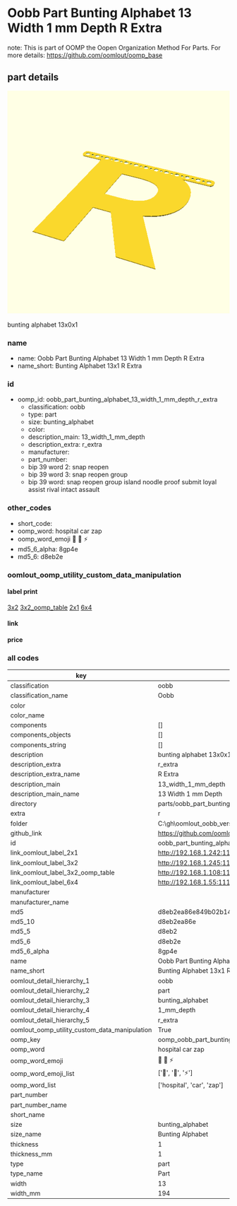 # Oobb Part Bunting Alphabet 13 Width 1 mm Depth R Extra  

note: This is part of OOMP the Oopen Organization Method For Parts. For more details: https://github.com/oomlout/oomp_base

##  part details
  

[![](3dpr.png)](3dpr.png)

bunting alphabet 13x0x1



### name
* name: Oobb Part Bunting Alphabet 13 Width 1 mm Depth R Extra
* name_short: Bunting Alphabet 13x1 R Extra
### id
* oomp_id: oobb_part_bunting_alphabet_13_width_1_mm_depth_r_extra
  * classification: oobb
  * type: part
  * size: bunting_alphabet
  * color: 
  * description_main: 13_width_1_mm_depth
  * description_extra: r_extra
  * manufacturer: 
  * part_number: 
  * bip 39 word 2: snap reopen
  * bip 39 word 3: snap reopen group
  * bip 39 word: snap reopen group island noodle proof submit loyal assist rival intact assault

### other_codes
* short_code: 
* oomp_word: hospital car zap
* oomp_word_emoji :hospital: :car: :zap:
* md5_6_alpha: 8gp4e
* md5_6: d8eb2e






### oomlout_oomp_utility_custom_data_manipulation
#### label print
[3x2](http://192.168.1.245:1112/?label=oomp%208gp4e)
[3x2_oomp_table](http://192.168.1.108:1112/?label=oomp%208gp4e)
[2x1](http://192.168.1.242:1112/?label=oomp%208gp4e)
[6x4](http://192.168.1.55:1112/?label=oomp%208gp4e)    

#### link

                              

#### price







### all codes 
| key | value |  
| --- | --- |  
| classification | oobb |  
| classification_name | Oobb |  
| color |  |  
| color_name |  |  
| components | [] |  
| components_objects | [] |  
| components_string | [] |  
| description | bunting alphabet 13x0x1 |  
| description_extra | r_extra |  
| description_extra_name | R Extra |  
| description_main | 13_width_1_mm_depth |  
| description_main_name | 13 Width 1 mm Depth |  
| directory | parts/oobb_part_bunting_alphabet_13_width_1_mm_depth_r_extra |  
| extra | r |  
| folder | C:\gh\oomlout_oobb_version_4_generated_parts\things\oobb_part_bunting_alphabet_13_width_1_mm_depth_r_extra |  
| github_link | https://github.com/oomlout/oomlout_oomp_part_src/tree/main/parts/oobb_part_bunting_alphabet_13_width_1_mm_depth_r_extra |  
| id | oobb_part_bunting_alphabet_13_width_1_mm_depth_r_extra |  
| link_oomlout_label_2x1 | http://192.168.1.242:1112/?label=oomp%208gp4e |  
| link_oomlout_label_3x2 | http://192.168.1.245:1112/?label=oomp%208gp4e |  
| link_oomlout_label_3x2_oomp_table | http://192.168.1.108:1112/?label=oomp%208gp4e |  
| link_oomlout_label_6x4 | http://192.168.1.55:1112/?label=oomp%208gp4e |  
| manufacturer |  |  
| manufacturer_name |  |  
| md5 | d8eb2ea86e849b02b14b0766cded9e6a |  
| md5_10 | d8eb2ea86e |  
| md5_5 | d8eb2 |  
| md5_6 | d8eb2e |  
| md5_6_alpha | 8gp4e |  
| name | Oobb Part Bunting Alphabet 13 Width 1 mm Depth R Extra |  
| name_short | Bunting Alphabet 13x1 R Extra |  
| oomlout_detail_hierarchy_1 | oobb |  
| oomlout_detail_hierarchy_2 | part |  
| oomlout_detail_hierarchy_3 | bunting_alphabet |  
| oomlout_detail_hierarchy_4 | 1_mm_depth |  
| oomlout_detail_hierarchy_5 | r_extra |  
| oomlout_oomp_utility_custom_data_manipulation | True |  
| oomp_key | oomp_oobb_part_bunting_alphabet_13_width_1_mm_depth_r_extra |  
| oomp_word | hospital car zap |  
| oomp_word_emoji | :hospital: :car: :zap: |  
| oomp_word_emoji_list | [':hospital:', ':car:', ':zap:'] |  
| oomp_word_list | ['hospital', 'car', 'zap'] |  
| part_number |  |  
| part_number_name |  |  
| short_name |  |  
| size | bunting_alphabet |  
| size_name | Bunting Alphabet |  
| thickness | 1 |  
| thickness_mm | 1 |  
| type | part |  
| type_name | Part |  
| width | 13 |  
| width_mm | 194 |  
